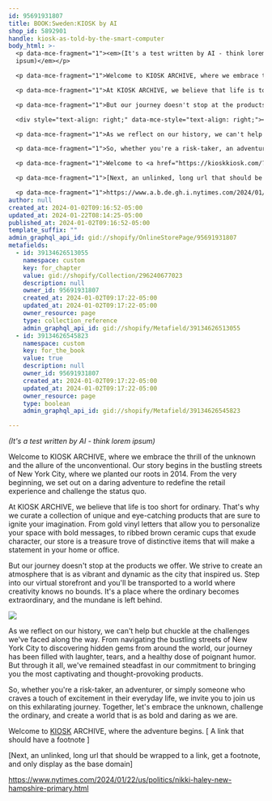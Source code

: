 ```yaml
---
id: 95691931807
title: BOOK:Sweden:KIOSK by AI
shop_id: 5892901
handle: kiosk-as-told-by-the-smart-computer
body_html: >-
  <p data-mce-fragment="1"><em>(It's a test written by AI - think lorem
  ipsum)</em></p>

  <p data-mce-fragment="1">Welcome to KIOSK ARCHIVE, where we embrace the thrill of the unknown and the allure of the unconventional. Our story begins in the bustling streets of New York City, where we planted our roots in 2014. From the very beginning, we set out on a daring adventure to redefine the retail experience and challenge the status quo.</p>

  <p data-mce-fragment="1">At KIOSK ARCHIVE, we believe that life is too short for ordinary. That's why we curate a collection of unique and eye-catching products that are sure to ignite your imagination. From gold vinyl letters that allow you to personalize your space with bold messages, to ribbed brown ceramic cups that exude character, our store is a treasure trove of distinctive items that will make a statement in your home or office.</p>

  <p data-mce-fragment="1">But our journey doesn't stop at the products we offer. We strive to create an atmosphere that is as vibrant and dynamic as the city that inspired us. Step into our virtual storefront and you'll be transported to a world where creativity knows no bounds. It's a place where the ordinary becomes extraordinary, and the mundane is left behind.</p>

  <div style="text-align: right;" data-mce-style="text-align: right;"><img style="margin-top: 2px; margin-bottom: 8px; margin-left: 10px; float: right;" src="https://cdn.shopify.com/s/files/1/0589/2901/products/PXL_20211118_122430056_240x240.jpg?v=1703689967" data-mce-style="margin-top: 2px; margin-bottom: 8px; margin-left: 10px; float: right;"></div>

  <p data-mce-fragment="1">As we reflect on our history, we can't help but chuckle at the challenges we've faced along the way. From navigating the bustling streets of New York City to discovering hidden gems from around the world, our journey has been filled with laughter, tears, and a healthy dose of poignant humor. But through it all, we've remained steadfast in our commitment to bringing you the most captivating and thought-provoking products.</p>

  <p data-mce-fragment="1">So, whether you're a risk-taker, an adventurer, or simply someone who craves a touch of excitement in their everyday life, we invite you to join us on this exhilarating journey. Together, let's embrace the unknown, challenge the ordinary, and create a world that is as bold and daring as we are.</p>

  <p data-mce-fragment="1">Welcome to <a href="https://kioskkiosk.com/?blargh,blarg">KIOSK</a> ARCHIVE, where the adventure begins. [ A link that should have a footnote ]</p>

  <p data-mce-fragment="1">[Next, an unlinked, long url that should be wrapped to a link, get a footnote, and only display as the base domain]</p>

  <p data-mce-fragment="1">https://www.a.b.de.gh.i.nytimes.com/2024/01/22/us/politics/nikki-haley-new-hampshire-primary.html</p>
author: null
created_at: 2024-01-02T09:16:52-05:00
updated_at: 2024-01-22T08:14:25-05:00
published_at: 2024-01-02T09:16:52-05:00
template_suffix: ""
admin_graphql_api_id: gid://shopify/OnlineStorePage/95691931807
metafields:
  - id: 39134626513055
    namespace: custom
    key: for_chapter
    value: gid://shopify/Collection/296240677023
    description: null
    owner_id: 95691931807
    created_at: 2024-01-02T09:17:22-05:00
    updated_at: 2024-01-02T09:17:22-05:00
    owner_resource: page
    type: collection_reference
    admin_graphql_api_id: gid://shopify/Metafield/39134626513055
  - id: 39134626545823
    namespace: custom
    key: for_the_book
    value: true
    description: null
    owner_id: 95691931807
    created_at: 2024-01-02T09:17:22-05:00
    updated_at: 2024-01-02T09:17:22-05:00
    owner_resource: page
    type: boolean
    admin_graphql_api_id: gid://shopify/Metafield/39134626545823

---
```


_(It's a test written by AI - think lorem ipsum)_

Welcome to KIOSK ARCHIVE, where we embrace the thrill of the unknown and the allure of the unconventional. Our story begins in the bustling streets of New York City, where we planted our roots in 2014. From the very beginning, we set out on a daring adventure to redefine the retail experience and challenge the status quo.

At KIOSK ARCHIVE, we believe that life is too short for ordinary. That's why we curate a collection of unique and eye-catching products that are sure to ignite your imagination. From gold vinyl letters that allow you to personalize your space with bold messages, to ribbed brown ceramic cups that exude character, our store is a treasure trove of distinctive items that will make a statement in your home or office.

But our journey doesn't stop at the products we offer. We strive to create an atmosphere that is as vibrant and dynamic as the city that inspired us. Step into our virtual storefront and you'll be transported to a world where creativity knows no bounds. It's a place where the ordinary becomes extraordinary, and the mundane is left behind.

![](https://cdn.shopify.com/s/files/1/0589/2901/products/PXL_20211118_122430056_240x240.jpg?v=1703689967)

As we reflect on our history, we can't help but chuckle at the challenges we've faced along the way. From navigating the bustling streets of New York City to discovering hidden gems from around the world, our journey has been filled with laughter, tears, and a healthy dose of poignant humor. But through it all, we've remained steadfast in our commitment to bringing you the most captivating and thought-provoking products.

So, whether you're a risk-taker, an adventurer, or simply someone who craves a touch of excitement in their everyday life, we invite you to join us on this exhilarating journey. Together, let's embrace the unknown, challenge the ordinary, and create a world that is as bold and daring as we are.

Welcome to [KIOSK](https://kioskkiosk.com/?blargh,blarg) ARCHIVE, where the adventure begins. \[ A link that should have a footnote \]

\[Next, an unlinked, long url that should be wrapped to a link, get a footnote, and only display as the base domain\]

https://www.nytimes.com/2024/01/22/us/politics/nikki-haley-new-hampshire-primary.html